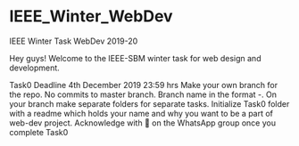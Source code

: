 # IEEE_Winter_WebDev
IEEE Winter Task WebDev 2019-20

Hey guys!
Welcome to the IEEE-SBM winter task for web design and development. 


Task0 Deadline 4th December 2019 23:59 hrs 
Make your own branch for the repo. No commits to master branch. Branch name in the format <name>-<surname>. On your branch make separate folders for separate tasks.
Initialize Task0 folder with a readme which holds your name and why you want to be a part of web-dev project.
Acknowledge with 🙂 on the WhatsApp group once you complete Task0
